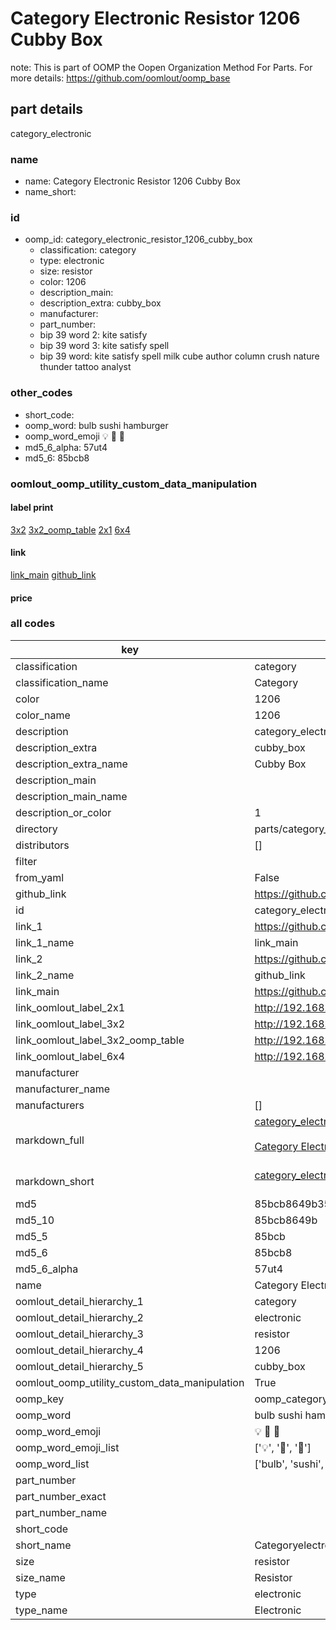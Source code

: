 # Category Electronic Resistor 1206 Cubby Box  

note: This is part of OOMP the Oopen Organization Method For Parts. For more details: https://github.com/oomlout/oomp_base

##  part details



category_electronic

### name
* name: Category Electronic Resistor 1206 Cubby Box
* name_short: 
### id
* oomp_id: category_electronic_resistor_1206_cubby_box
  * classification: category
  * type: electronic
  * size: resistor
  * color: 1206
  * description_main: 
  * description_extra: cubby_box
  * manufacturer: 
  * part_number: 
  * bip 39 word 2: kite satisfy
  * bip 39 word 3: kite satisfy spell
  * bip 39 word: kite satisfy spell milk cube author column crush nature thunder tattoo analyst

### other_codes
* short_code: 
* oomp_word: bulb sushi hamburger
* oomp_word_emoji :bulb: :sushi: :hamburger:
* md5_6_alpha: 57ut4
* md5_6: 85bcb8






### oomlout_oomp_utility_custom_data_manipulation
#### label print
[3x2](http://192.168.1.245:1112/?label=oomp%2057ut4)
[3x2_oomp_table](http://192.168.1.107:1112/?label=oomp%2057ut4)
[2x1](http://192.168.1.242:1112/?label=oomp%2057ut4)
[6x4](http://192.168.1.55:1112/?label=oomp%2057ut4)    

#### link

[link_main](https://github.com/oomlout/oomlout_oomp_current_version_messy/tree/main/parts/category_electronic_resistor_1206_cubby_box) [github_link](https://github.com/oomlout/oomlout_oomp_part_src/tree/main/parts/category_electronic_resistor_1206_cubby_box)                             

#### price







### all codes 
| key | value |  
| --- | --- |  
| classification | category |  
| classification_name | Category |  
| color | 1206 |  
| color_name | 1206 |  
| description | category_electronic |  
| description_extra | cubby_box |  
| description_extra_name | Cubby Box |  
| description_main |  |  
| description_main_name |  |  
| description_or_color | 1  |  
| directory | parts/category_electronic_resistor_1206_cubby_box |  
| distributors | [] |  
| filter |  |  
| from_yaml | False |  
| github_link | https://github.com/oomlout/oomlout_oomp_part_src/tree/main/parts/category_electronic_resistor_1206_cubby_box |  
| id | category_electronic_resistor_1206_cubby_box |  
| link_1 | https://github.com/oomlout/oomlout_oomp_current_version_messy/tree/main/parts/category_electronic_resistor_1206_cubby_box |  
| link_1_name | link_main |  
| link_2 | https://github.com/oomlout/oomlout_oomp_part_src/tree/main/parts/category_electronic_resistor_1206_cubby_box |  
| link_2_name | github_link |  
| link_main | https://github.com/oomlout/oomlout_oomp_current_version_messy/tree/main/parts/category_electronic_resistor_1206_cubby_box |  
| link_oomlout_label_2x1 | http://192.168.1.242:1112/?label=oomp%2057ut4 |  
| link_oomlout_label_3x2 | http://192.168.1.245:1112/?label=oomp%2057ut4 |  
| link_oomlout_label_3x2_oomp_table | http://192.168.1.107:1112/?label=oomp%2057ut4 |  
| link_oomlout_label_6x4 | http://192.168.1.55:1112/?label=oomp%2057ut4 |  
| manufacturer |  |  
| manufacturer_name |  |  
| manufacturers | [] |  
| markdown_full | [category_electronic_resistor_1206_cubby_box](https://github.com/oomlout/oomlout_oomp_current_version_messy/tree/main/parts/category_electronic_resistor_1206_cubby_box)<br>[](https://github.com/oomlout/oomlout_oomp_current_version_messy/tree/main/parts/category_electronic_resistor_1206_cubby_box)<br>[Category Electronic Resistor 1206 Cubby Box](https://github.com/oomlout/oomlout_oomp_current_version_messy/tree/main/parts/category_electronic_resistor_1206_cubby_box)<br><br> |  
| markdown_short | [category_electronic_resistor_1206_cubby_box](https://github.com/oomlout/oomlout_oomp_current_version_messy/tree/main/parts/category_electronic_resistor_1206_cubby_box)<br><br> |  
| md5 | 85bcb8649b3505b83d9ab8c9a26fd3d9 |  
| md5_10 | 85bcb8649b |  
| md5_5 | 85bcb |  
| md5_6 | 85bcb8 |  
| md5_6_alpha | 57ut4 |  
| name | Category Electronic Resistor 1206 Cubby Box |  
| oomlout_detail_hierarchy_1 | category |  
| oomlout_detail_hierarchy_2 | electronic |  
| oomlout_detail_hierarchy_3 | resistor |  
| oomlout_detail_hierarchy_4 | 1206 |  
| oomlout_detail_hierarchy_5 | cubby_box |  
| oomlout_oomp_utility_custom_data_manipulation | True |  
| oomp_key | oomp_category_electronic_resistor_1206_cubby_box |  
| oomp_word | bulb sushi hamburger |  
| oomp_word_emoji | :bulb: :sushi: :hamburger: |  
| oomp_word_emoji_list | [':bulb:', ':sushi:', ':hamburger:'] |  
| oomp_word_list | ['bulb', 'sushi', 'hamburger'] |  
| part_number |  |  
| part_number_exact |  |  
| part_number_name |  |  
| short_code |  |  
| short_name | Categoryelectronic |  
| size | resistor |  
| size_name | Resistor |  
| type | electronic |  
| type_name | Electronic |  
